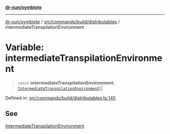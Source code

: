 [**@-xun/symbiote**](../../../../../README.md)

***

[@-xun/symbiote](../../../../../README.md) / [src/commands/build/distributables](../README.md) / intermediateTranspilationEnvironment

# Variable: intermediateTranspilationEnvironment

> `const` **intermediateTranspilationEnvironment**: [`IntermediateTranspilationEnvironment`](../enumerations/IntermediateTranspilationEnvironment.md)[]

Defined in: [src/commands/build/distributables.ts:145](https://github.com/Xunnamius/symbiote/blob/a0fabf117a4e10cf68aa181dc5bfba0344eaceea/src/commands/build/distributables.ts#L145)

## See

[IntermediateTranspilationEnvironment](../enumerations/IntermediateTranspilationEnvironment.md)
